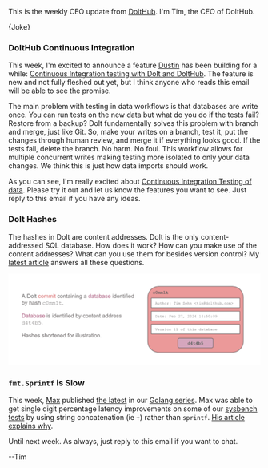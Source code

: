 This is the weekly CEO update from [DoltHub](https://www.dolthub.com/). I'm Tim, the CEO of DoltHub. 

{Joke}

### DoltHub Continuous Integration

This week, I'm excited to announce a feature [Dustin](https://www.dolthub.com/team#dustin) has been building for a while: [Continuous Integration testing with Dolt and DoltHub](https://www.dolthub.com/blog/2024-11-14-continuous-integration-on-data/). The feature is new and not fully fleshed out yet, but I think anyone who reads this email will be able to see the promise. 

The main problem with testing in data workflows is that databases are write once. You can run tests on the new data but what do you do if the tests fail? Restore from a backup? Dolt fundamentally solves this problem with branch and merge, just like Git. So, make your writes on a branch, test it, put the changes through human review, and merge it if everything looks good. If the tests fail, delete the branch. No harm. No foul. This workflow allows for multiple concurrent writes making testing more isolated to only your data changes. We think this is just how data imports should work.

As you can see, I'm really excited about [Continuous Integration Testing of data](https://www.dolthub.com/blog/2024-11-14-continuous-integration-on-data/). Please try it out and let us know the features you want to see. Just reply to this email if you have any ideas.

### Dolt Hashes

The hashes in Dolt are content addresses. Dolt is the only content-addressed SQL database. How does it work? How can you make use of the content addresses? What can you use them for besides version control? My [latest article](https://www.dolthub.com/blog/2024-11-11-dolt-hashes/) answers all these questions.

[![Content Addresses](../images/content-addresses.png)](https://www.dolthub.com/blog/2024-11-11-dolt-hashes/)

### `fmt.Sprintf` is Slow

This week, [Max](https://www.dolthub.com/team#max) published [the latest](https://www.dolthub.com/blog/2024-11-08-sprintf-vs-concat/) in our [Golang series](https://www.dolthub.com/blog/?q=golang). Max was able to get single digit percentage latency improvements on some of our [sysbench tests](https://docs.dolthub.com/sql-reference/benchmarks/latency) by using string concatenation (ie `+`) rather than `sprintf`. [His article explains why](https://www.dolthub.com/blog/2024-11-08-sprintf-vs-concat/). 

Until next week. As always, just reply to this email if you want to chat.

--Tim